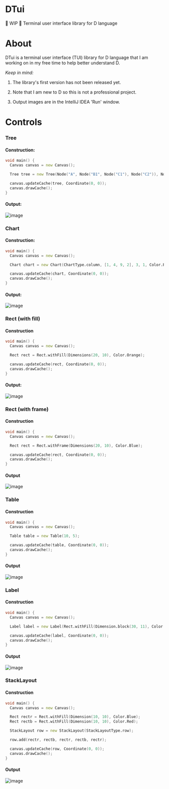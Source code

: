 # DTui
🚧 WIP 🚧 Terminal user interface library for D language

# About
DTui is a terminal user interface (TUI) library for D language that I am working on in my free time to help better understand D. 

_Keep in mind:_

1. The library's first version has not been released yet.

2. Note that I am new to D so this is not a professional project.

3. Output images are in the IntelliJ IDEA 'Run' window.

# Controls

### Tree

#### Construction:

```D
void main() {
  Canvas canvas = new Canvas();

  Tree tree = new Tree(Node("A", Node("B1", Node("C1"), Node("C2")), Node("B2", Node("D1"), Node("D2")), Node("B3", Node("E1"), Node("E2"))));

  canvas.updateCache(tree, Coordinate(0, 0));
  canvas.drawCache();
}
```

#### Output:

![image](https://user-images.githubusercontent.com/50536495/206823364-8bac098d-4cb7-47c1-ae07-abb4f6cd9b17.png)

### Chart

#### Construction:

```D
void main() {
  Canvas canvas = new Canvas();

  Chart chart = new Chart(ChartType.column, [1, 4, 9, 2], 3, 1, Color.Red);

  canvas.updateCache(chart, Coordinate(0, 0));
  canvas.drawCache();
}
```

#### Output:

![image](https://user-images.githubusercontent.com/50536495/206823537-27aecc3e-4c4e-47bb-8356-b618a3cf97db.png)

### Rect (with fill)

#### Construction

```D
void main() {
  Canvas canvas = new Canvas();

  Rect rect = Rect.withFill(Dimensions(20, 10), Color.Orange);

  canvas.updateCache(rect, Coordinate(0, 0));
  canvas.drawCache();
}
```

#### Output:

![image](https://user-images.githubusercontent.com/50536495/206823643-c8144414-4400-4f2a-8a07-91c8e2af8eff.png)

### Rect (with frame)

#### Construction

```D
void main() {
  Canvas canvas = new Canvas();

  Rect rect = Rect.withFrame(Dimensions(20, 10), Color.Blue);

  canvas.updateCache(rect, Coordinate(0, 0));
  canvas.drawCache();
}
```

#### Output

![image](https://user-images.githubusercontent.com/50536495/206823766-0f3b8979-f5ea-4df1-b2dc-ed0bc5cc4714.png)

### Table 

#### Construction

```D
void main() {
  Canvas canvas = new Canvas();

  Table table = new Table(10, 5);

  canvas.updateCache(table, Coordinate(0, 0));
  canvas.drawCache();
}
```

#### Output

![image](https://user-images.githubusercontent.com/50536495/206823898-2a7a2b32-b8f9-4fa4-8360-e2b119dd7c27.png)

### Label 

#### Construction

```D
void main() {
  Canvas canvas = new Canvas();

  Label label = new Label(Rect.withFill(Dimension.block(30, 11), Color.Black), "Hello World!", Color.Orange);

  canvas.updateCache(label, Coordinate(0, 0));
  canvas.drawCache();
}
```

#### Output

![image](https://user-images.githubusercontent.com/50536495/206827254-a7ed9876-4bc3-4380-8983-9254f3bdc7f9.png)

### StackLayout 

#### Construction

```D
void main() {
  Canvas canvas = new Canvas();

  Rect rectr = Rect.withFill(Dimension(10, 10), Color.Blue);
  Rect rectb = Rect.withFill(Dimension(10, 10), Color.Red);

  StackLayout row = new StackLayout(StackLayoutType.row);

  row.add(rectr, rectb, rectr, rectb, rectr);

  canvas.updateCache(row, Coordinate(0, 0));
  canvas.drawCache();
}
```

#### Output

![image](https://user-images.githubusercontent.com/50536495/206827160-86bd68b6-6ded-4559-991c-446a4bce8aee.png)






